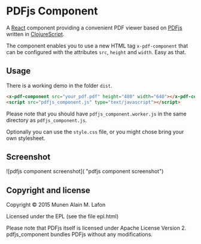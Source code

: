 # PDFjs Component

A [React](http://facebook.github.io/react/) component providing a convenient
PDF viewer based on [PDFjs](https://github.com/mozilla/pdf.js) written in
[ClojureScript](http://github.com/clojure/clojurescript).

The component enables you to use a new HTML tag `x-pdf-component` that can be
configured with the attributes `src`, `height` and `width`. Easy as that.

## Usage

There is a working demo in the folder `dist`.

```html
<x-pdf-component src="your_pdf.pdf" height="480" width="640"></x-pdf-component>
<script src="pdfjs_component.js" type="text/javascript"></script>
```

Please note that you should have `pdfjs_component.worker.js` in the same
directory as `pdfjs_component.js`.

Optionally you can use the `style.css` file, or you might chose bring your own
stylesheet.

## Screenshot

![pdfjs component screenshot]( "pdfjs component screenshot")

## Copyright and license

Copyright © 2015 Munen Alain M. Lafon

Licensed under the EPL (see the file epl.html)

Please note that PDFjs itself is licensed under Apache License  Version 2.
pdfjs\_component bundles PDFjs without any modifications.

